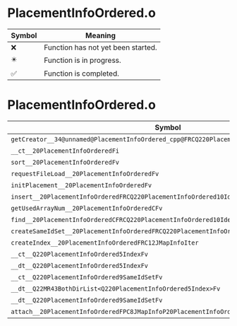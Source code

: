 # PlacementInfoOrdered.o
| Symbol | Meaning 
| ------------- | ------------- 
| :x: | Function has not yet been started. 
| :eight_pointed_black_star: | Function is in progress. 
| :white_check_mark: | Function is completed. 


# PlacementInfoOrdered.o
| Symbol | Decompiled? |
| ------------- | ------------- |
| `getCreator__34@unnamed@PlacementInfoOrdered_cpp@FRCQ220PlacementInfoOrdered10Identifier` | :x: |
| `__ct__20PlacementInfoOrderedFi` | :x: |
| `sort__20PlacementInfoOrderedFv` | :x: |
| `requestFileLoad__20PlacementInfoOrderedFv` | :x: |
| `initPlacement__20PlacementInfoOrderedFv` | :x: |
| `insert__20PlacementInfoOrderedFRCQ220PlacementInfoOrdered10IdentifierRC12JMapInfoIter` | :x: |
| `getUsedArrayNum__20PlacementInfoOrderedCFv` | :x: |
| `find__20PlacementInfoOrderedCFRCQ220PlacementInfoOrdered10Identifier` | :x: |
| `createSameIdSet__20PlacementInfoOrderedFRCQ220PlacementInfoOrdered10Identifier` | :x: |
| `createIndex__20PlacementInfoOrderedFRC12JMapInfoIter` | :x: |
| `__ct__Q220PlacementInfoOrdered5IndexFv` | :x: |
| `__dt__Q220PlacementInfoOrdered5IndexFv` | :x: |
| `__ct__Q220PlacementInfoOrdered9SameIdSetFv` | :x: |
| `__dt__Q22MR43BothDirList<Q220PlacementInfoOrdered5Index>Fv` | :x: |
| `__dt__Q220PlacementInfoOrdered9SameIdSetFv` | :x: |
| `attach__20PlacementInfoOrderedFPC8JMapInfoP20PlacementInfoOrdered` | :x: |
